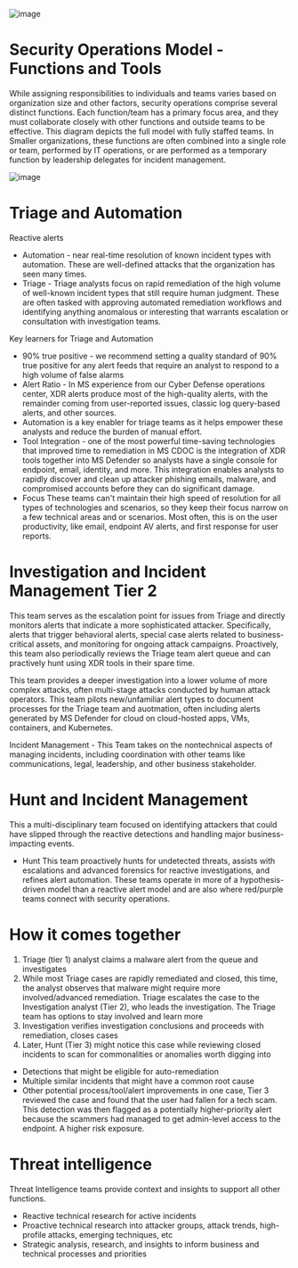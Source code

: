 

![image](https://github.com/Shawn-Nichol/Microsoft/assets/30714313/bb3debac-1af0-4652-ab9f-e22db39d495b)


# Security Operations Model - Functions and Tools
While assigning responsibilities to individuals and teams varies based on organization size and other factors, security operations comprise several distinct functions. Each function/team has a primary focus area, and they must collaborate closely with other functions and outside teams to be effective. This diagram depicts the full model with fully staffed teams. In Smaller organizations, these functions are often combined into a single role or team, performed by IT operations, or are performed as a temporary function by leadership delegates for incident management. 

![image](https://github.com/Shawn-Nichol/Microsoft/assets/30714313/6538d4bc-1058-4396-9775-76c7dba9f22b)

# Triage and Automation
Reactive alerts

- Automation - near real-time resolution of known incident types with automation. These are well-defined attacks that the organization has seen many times.
- Triage - Triage analysts focus on rapid remediation of the high volume of well-known incident types that still require human judgment. These are often tasked with approving automated remediation workflows and identifying anything anomalous or interesting that warrants escalation or consultation with investigation teams.

Key learners for Triage and Automation
- 90% true positive - we recommend setting a quality standard of 90% true positive for any alert feeds that require an analyst to respond to a high volume of false alarms
- Alert Ratio - In MS experience from our Cyber Defense operations center, XDR alerts produce most of the high-quality alerts, with the remainder coming from user-reported issues, classic log query-based alerts, and other sources.
- Automation is a key enabler for triage teams as it helps empower these analysts and reduce the burden of manual effort.
- Tool Integration - one of the most powerful time-saving technologies that improved time to remediation in MS CDOC is the integration of XDR tools together into MS Defender so analysts have a single console for endpoint, email, identity, and more. This integration enables analysts to rapidly discover and clean up attacker phishing emails, malware, and compromised accounts before they can do significant damage.
- Focus These teams can't maintain their high speed of resolution for all types of technologies and scenarios, so they keep their focus narrow on a few technical areas and or scenarios. Most often, this is on the user productivity, like email, endpoint AV alerts, and first response for user reports.

# Investigation and Incident Management Tier 2
This team serves as the escalation point for issues from Triage and directly monitors alerts that indicate a more sophisticated attacker. Specifically, alerts that trigger behavioral alerts, special case alerts related to business-critical assets, and monitoring for ongoing attack campaigns. Proactively, this team also periodically reviews the Triage team alert queue and can practively hunt using XDR tools in their spare time. 

This team provides a deeper investigation into a lower volume of more complex attacks, often multi-stage attacks conducted by human attack operators. This team pilots new/unfamiliar alert types to document processes for the Triage team and auotmation, often including alerts generated by MS Defender for cloud on cloud-hosted apps, VMs, containers, and Kubernetes.

Incident Management - This Team takes on the nontechnical aspects of managing incidents, including coordination with other teams like communications, legal, leadership, and other business stakeholder. 

# Hunt and Incident Management
This a multi-disciplinary team focused on identifying attackers that could have slipped through the reactive detections and handling major business-impacting events. 

- Hunt This team proactively  hunts for undetected threats, assists with escalations and advanced forensics for reactive investigations, and refines alert automation. These teams operate in more of a hypothesis-driven model than a reactive alert model and are also where red/purple teams connect with security operations.

# How it comes together

1. Triage (tier 1) analyst claims a malware alert from the queue and investigates
2. While most Triage cases are rapidly remediated and closed, this time, the analyst observes that malware might require more involved/advanced remediation. Triage escalates the case to the Investigation analyst (Tier 2), who leads the investigation. The Triage team has options to stay involved and learn more
3. Investigation verifies investigation conclusions and proceeds with remediation, closes cases
4. Later, Hunt (Tier 3) might notice this case while reviewing closed incidents to scan for commonalities or anomalies worth digging into
  - Detections that might be eligible for auto-remediation
  - Multiple similar incidents  that might have a common root cause
  - Other potential  process/tool/alert improvements in one case, Tier 3 reviewed the case and found that the user had fallen for a tech scam. This detection was then flagged as a potentially higher-priority alert because the scammers had managed to get admin-level access to the endpoint. A higher risk exposure.

# Threat intelligence
Threat Intelligence teams provide context and insights to support all other functions.

 - Reactive technical research for active incidents
 - Proactive technical research into attacker groups, attack trends, high-profile attacks, emerging techniques, etc
 - Strategic analysis, research, and insights to inform business and technical processes and priorities

